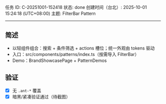 任务 ID: C-20251001-152418
状态: done
创建时间（台北）: 2025-10-01 15:24:18 (UTC+08:00)
主题: FilterBar Pattern

---

## 简述
- 以轻组件组合：搜索 + 条件筛选 + actions 槽位；统一外观由 tokens 驱动
- 入口：src/components/patterns/index.ts（按需导入 FilterBar）
- Demo：BrandShowcasePage + PatternDemos

## 验证
- [x] 无 `.ant-*` 覆盖
- [x] 暗黑/紧凑验证通过（待截图）
